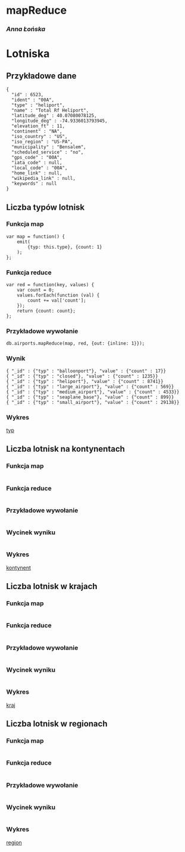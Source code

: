 # mapReduce

### *Anna Łońska*

# Lotniska

## Przykładowe dane

```
{
  "id" : 6523,
  "ident" : "00A",
  "type" : "heliport",
  "name" : "Total Rf Heliport",
  "latitude_deg" : 40.07080078125,
  "longitude_deg" : -74.9336013793945,
  "elevation_ft" : 11,
  "continent" : "NA",
  "iso_country" : "US",
  "iso_region" : "US-PA",
  "municipality" : "Bensalem",
  "scheduled_service" : "no",
  "gps_code" : "00A",
  "iata_code" : null,
  "local_code" : "00A",
  "home_link" : null,
  "wikipedia_link" : null,
  "keywords" : null
}
```

## Liczba typów lotnisk

### Funkcja map

```
var map = function() {
    emit(
        {typ: this.type}, {count: 1}
    );
};
```

### Funkcja reduce

```
var red = function(key, values) {
    var count = 0;
    values.forEach(function (val) {
        count += val['count'];
    });
    return {count: count};
};
```

### Przykładowe wywołanie

```
db.airports.mapReduce(map, red, {out: {inline: 1}});
```

### Wynik

```
{ "_id" : {"typ" : "balloonport"}, "value" : {"count" : 17}}
{ "_id" : {"typ" : "closed"}, "value" : {"count" : 1235}}
{ "_id" : {"typ" : "heliport"}, "value" : {"count" : 8741}}
{ "_id" : {"typ" : "large_airport"}, "value" : {"count" : 569}}
{ "_id" : {"typ" : "medium_airport"}, "value" : {"count" : 4533}}
{ "_id" : {"typ" : "seaplane_base"}, "value" : {"count" : 899}}
{ "_id" : {"typ" : "small_airport"}, "value" : {"count" : 29138}}
```

### Wykres

[typ]()

## Liczba lotnisk na kontynentach

### Funkcja map

```
```

### Funkcja reduce

```
```

### Przykładowe wywołanie

```
```

### Wycinek wyniku

```
```

### Wykres

[kontynent]()

## Liczba lotnisk w krajach

### Funkcja map

```
```

### Funkcja reduce

```
```

### Przykładowe wywołanie

```
```

### Wycinek wyniku

```
```

### Wykres

[kraj]()

## Liczba lotnisk w regionach

### Funkcja map

```
```

### Funkcja reduce

```
```

### Przykładowe wywołanie

```
```

### Wycinek wyniku

```
```

### Wykres

[region]()
